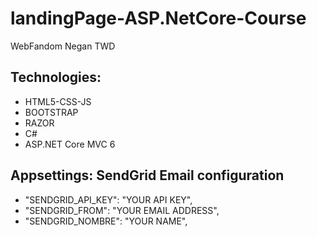 <h1>landingPage-ASP.NetCore-Course</h1>
<p>WebFandom Negan TWD</p>

<h2>Technologies:</h2>
<ul>
  <li>HTML5-CSS-JS</li>
  <li>BOOTSTRAP</li>
  <li>RAZOR</li>
  <li>C#</li>
  <li>ASP.NET Core MVC 6</li>
</ul>

<h2>Appsettings: SendGrid Email configuration</h2>
<ul>
  <li>"SENDGRID_API_KEY": "YOUR API KEY",</li>
  <li>"SENDGRID_FROM": "YOUR EMAIL ADDRESS",</li>
  <li>"SENDGRID_NOMBRE": "YOUR NAME",</li>
</ul>